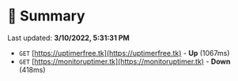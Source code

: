 # 📖 Summary
Last updated: **3/10/2022, 5:31:31 PM**

- `GET` [https://uptimerfree.tk](https://uptimerfree.tk) - **Up** (1067ms)
- `GET` [https://monitoruptimer.tk](https://monitoruptimer.tk) - **Down** (418ms)
